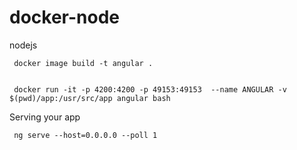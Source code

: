 # docker-node
nodejs


     docker image build -t angular . 


     docker run -it -p 4200:4200 -p 49153:49153  --name ANGULAR -v   $(pwd)/app:/usr/src/app angular bash


Serving your app

     ng serve --host=0.0.0.0 --poll 1